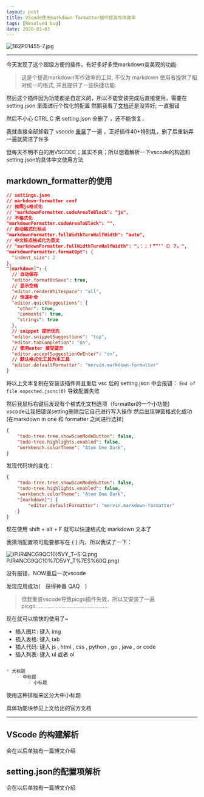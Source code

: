 ```yaml
---
layout: post
title: VScode使用markdown-formatter插件提高写作效率
tags: [Resolved bug]
date: 2020-03-03
---
```


![162P01455-7.jpg](https://raw.githubusercontent.com/fengwei2002/picture/master/fengwei2002/picture162P01455-7.jpg)

***

今天发现了这个超级方便的插件，有好多好多使markdown变美观的功能

> 这是个提高markdown写作效率的工具, 不仅为 markdown 使用者提供了相对统一的格式, 并且提供了一些快捷功能.

然后这个插件因为功能都是自定义的，所以不能安装完成后直接使用，需要在 setting.json 里面进行个性化的配置 然鹅我看了[文档](https://github.com/sumnow/markdown-formatter/blob/master/README_CN.md)还是没弄好; 一直报错

然后不小心 CTRL C 把 setting.json 全删了 ，还不能恢复，

我就直接全部卸载了 vscode [重装](https://blog.csdn.net/jpch89/article/details/89789247)了一遍 ，正好插件40+特别乱，删了后重新弄一遍就简洁了许多

但每天不明不白的用VSCODE；属实不爽；所以想着解析一下vscode的构造和setting.json的具体中文使用方法

## markdown_formatter的使用

``` json
// settings.json
// markdown-formatter conf
// 按照js格式化
// "markdownFormatter.codeAreaToBlock": "js",
// 不格式化
"markdownFormatter.codeAreaToBlock": "",
// 自动格式化标点
"markdownFormatter.fullWidthTurnHalfWidth": "auto",
// 中文标点格式化为英文
// "markdownFormatter.fullWidthTurnHalfWidth": "，：；！“”‘’（）？。",
"markdownFormatter.formatOpt": {
  "indent_size": 2
},
"[markdown]": {
  // 自动保存
  "editor.formatOnSave": true,
  // 显示空格
  "editor.renderWhitespace": "all",
  // 快速补全
  "editor.quickSuggestions": {
    "other": true,
    "comments": true,
    "strings": true
  },
  // snippet 提示优先
  "editor.snippetSuggestions": "top",
  "editor.tabCompletion": "on",
  // 使用enter 接受提示
  "editor.acceptSuggestionOnEnter": "on",
  // 默认格式化工具为本工具
  "editor.defaultFormatter": "mervin.markdown-formatter"
}
```

将以上文本复制在安装该插件并且重启 vsc 后的 setting.json 中会报错： `End of file expected.jsonc(0)` 导致配置失败

然后我鼠标右键后发现有个格式化文档选项（formatter的一个小功能)  
vscode让我把错误setting删除后它自己进行写入操作 然后出现弹窗格式化成功 (在markdown in one 和 formatter 之间进行选择)

``` json
{
    "todo-tree.tree.showScanModeButton": false,
    "todo-tree.highlights.enabled": false,
    "workbench.colorTheme": "Atom One Dark",
}
```

发现代码块的变化：

``` json
{
    "todo-tree.tree.showScanModeButton": false,
    "todo-tree.highlights.enabled": false,
    "workbench.colorTheme": "Atom One Dark",
    "[markdown]": {
        "editor.defaultFormatter": "mervin.markdown-formatter"
    }
}
```

现在使用 shift + alt + F 就可以快速格式化 markdown 文本了

我猜测配置项可能要都写在 { } 内，所以我试了一下：

![)PJR4NCG9QC10}5VY_T~S`Q.png](https://raw.githubusercontent.com/fengwei2002/picture/master/fengwei2002/picture)PJR4NCG9QC10%7D5VY_T%7ES%60Q.png)

没有报错，NOW重启一次vscode

发现应用成功(　获得神器 QAQ　)

> 但我重装vscode导致picgo插件失效，所以又安装了一遍 picgo................................................ 

现在就可以愉快的使用了~

* 插入图片: 键入 img
* 插入表格: 键入 tab
* 插入代码: 键入 js , html , css , python , go , java , or code
* 插入列表: 键入 ul 或者 ol

``` markdown

* 大标题
    - 中标题
        - 小标题

```

使用这种排版来区分大中小标题

具体功能块参见上文给出的官方文档

***

## **VScode 的构建解析**

会在以后单独有一篇博文介绍

## **setting.json的配置项解析**

会在以后单独有一篇博文介绍

